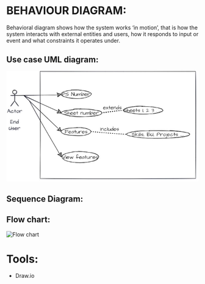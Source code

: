 
# BEHAVIOUR DIAGRAM:
Behavioral diagram shows how the system works ‘in motion’, that is how the system interacts with external entities and users, how it responds to input or event and what constraints it operates under.

## Use case UML diagram:
![usecase](usecase.jpg)
## Sequence Diagram:

## Flow chart:
![Flow chart](https://user-images.githubusercontent.com/89726153/136704701-49f9c89e-2650-40fe-9445-d57ef6383e7c.jpg)


# Tools:
- Draw.io
  
